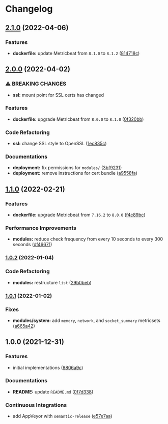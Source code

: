 # Changelog

## [2.1.0](https://github.com/extra2000/beats-metricbeat-pod/compare/v2.0.0...v2.1.0) (2022-04-06)


### Features

* **dockerfile:** update Metricbeat from `8.1.0` to `8.1.2` ([814718c](https://github.com/extra2000/beats-metricbeat-pod/commit/814718cb8e25f0c7940ea0a134903935fb853e31))

## [2.0.0](https://github.com/extra2000/beats-metricbeat-pod/compare/v1.1.0...v2.0.0) (2022-04-02)


### ⚠ BREAKING CHANGES

* **ssl:** mount point for SSL certs has changed

### Features

* **dockerfile:** upgrade Metricbeat from `8.0.0` to `8.1.0` ([0f320bb](https://github.com/extra2000/beats-metricbeat-pod/commit/0f320bb49d668c81e90c70ed34e8b79528b0799e))


### Code Refactoring

* **ssl:** change SSL style to OpenSSL ([1ec835c](https://github.com/extra2000/beats-metricbeat-pod/commit/1ec835c94cbfb0ecb10428c2b25a31ee2934444f))


### Documentations

* **deployment:** fix permissions for `modules/` ([3bf9231](https://github.com/extra2000/beats-metricbeat-pod/commit/3bf9231c072113a62f44605abd902c5b439e56ef))
* **deployment:** remove instructions for cert bundle ([a9558fa](https://github.com/extra2000/beats-metricbeat-pod/commit/a9558fa6e25b21af88a2584aa53c323bca990dcb))

## [1.1.0](https://github.com/extra2000/beats-metricbeat-pod/compare/v1.0.2...v1.1.0) (2022-02-21)


### Features

* **dockerfile:** upgrade Metricbeat from `7.16.2` to `8.0.0` ([f4c89bc](https://github.com/extra2000/beats-metricbeat-pod/commit/f4c89bc74985c5372ff21a0f31fc7a03a64debe5))


### Performance Improvements

* **modules:** reduce check frequency from every 10 seconds to every 300 seconds ([df46671](https://github.com/extra2000/beats-metricbeat-pod/commit/df46671fce4669666664cb80695381c493d60487))

### [1.0.2](https://github.com/extra2000/beats-metricbeat-pod/compare/v1.0.1...v1.0.2) (2022-01-04)


### Code Refactoring

* **modules:** restructure `list` ([29b0beb](https://github.com/extra2000/beats-metricbeat-pod/commit/29b0bebb3e385b71196599dd3f3729695ecc4c29))

### [1.0.1](https://github.com/extra2000/beats-metricbeat-pod/compare/v1.0.0...v1.0.1) (2022-01-02)


### Fixes

* **modules/system:** add `memory`, `network`, and `socket_summary` metricsets ([a665a42](https://github.com/extra2000/beats-metricbeat-pod/commit/a665a42de3f450f6b2eee99f6c886bdcee7b880e))

## 1.0.0 (2021-12-31)


### Features

* initial implementations ([8806a9c](https://github.com/extra2000/beats-metricbeat-pod/commit/8806a9c06e05e6ff3a94577bfb411986c29ec7e9))


### Documentations

* **README:** update `README.md` ([0f7d338](https://github.com/extra2000/beats-metricbeat-pod/commit/0f7d3383ce41b70d72ee3b2c6db4eacf8e1e6982))


### Continuous Integrations

* add AppVeyor with `semantic-release` ([e57e7aa](https://github.com/extra2000/beats-metricbeat-pod/commit/e57e7aa9996f4298a4072dbcc6df5da6e4b5137f))
